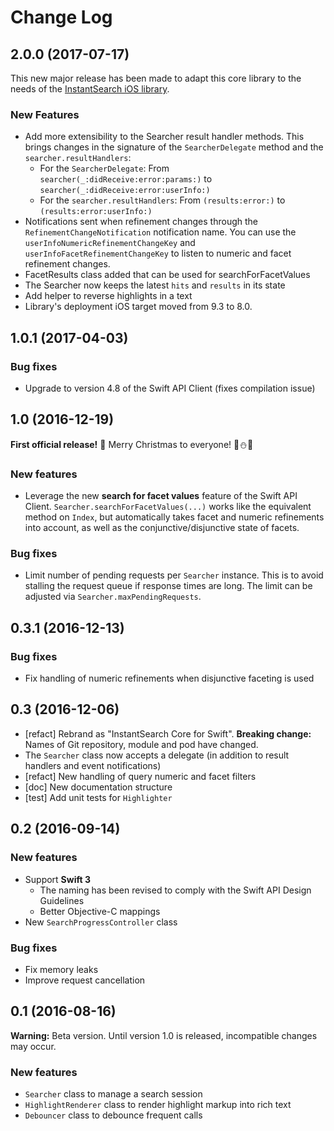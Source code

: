 Change Log
==========

## 2.0.0 (2017-07-17)

This new major release has been made to adapt this core library to the needs of the [InstantSearch iOS library](https://github.com/algolia/instantsearch-ios). 

### New Features

- Add more extensibility to the Searcher result handler methods. This brings changes in the signature of the `SearcherDelegate` method and the `searcher.resultHandlers`:
  - For the `SearcherDelegate`: From `searcher(_:didReceive:error:params:)` to `searcher(_:didReceive:error:userInfo:)`
  - For the `searcher.resultHandlers`: From `(results:error:)` to `(results:error:userInfo:)`
- Notifications sent when refinement changes through the `RefinementChangeNotification` notification name. You can use the `userInfoNumericRefinementChangeKey` and `userInfoFacetRefinementChangeKey` to listen to numeric and facet refinement changes.
- FacetResults class added that can be used for searchForFacetValues
- The Searcher now keeps the latest `hits` and `results` in its state
- Add helper to reverse highlights in a text
- Library's deployment iOS target moved from 9.3 to 8.0.

## 1.0.1 (2017-04-03)

### Bug fixes

- Upgrade to version 4.8 of the Swift API Client (fixes compilation issue)


## 1.0 (2016-12-19)

**First official release!** 🎉 Merry Christmas to everyone! 🎄⛄️🎁

### New features

- Leverage the new **search for facet values** feature of the Swift API Client. `Searcher.searchForFacetValues(...)` works like the equivalent method on `Index`, but automatically takes facet and numeric refinements into account, as well as the conjunctive/disjunctive state of facets.

### Bug fixes

- Limit number of pending requests per `Searcher` instance. This is to avoid stalling the request queue if response times are long. The limit can be adjusted via `Searcher.maxPendingRequests`.


## 0.3.1 (2016-12-13)

### Bug fixes

- Fix handling of numeric refinements when disjunctive faceting is used


## 0.3 (2016-12-06)

- [refact] Rebrand as "InstantSearch Core for Swift". **Breaking change:** Names of Git repository, module and pod have changed.
- The `Searcher` class now accepts a delegate (in addition to result handlers and event notifications)
- [refact] New handling of query numeric and facet filters
- [doc] New documentation structure
- [test] Add unit tests for `Highlighter`


## 0.2 (2016-09-14)

### New features

- Support **Swift 3**
    - The naming has been revised to comply with the Swift API Design Guidelines
    - Better Objective-C mappings
- New `SearchProgressController` class

### Bug fixes

- Fix memory leaks
- Improve request cancellation


## 0.1 (2016-08-16)

**Warning:** Beta version. Until version 1.0 is released, incompatible changes may occur.

### New features

- `Searcher` class to manage a search session
- `HighlightRenderer` class to render highlight markup into rich text
- `Debouncer` class to debounce frequent calls
